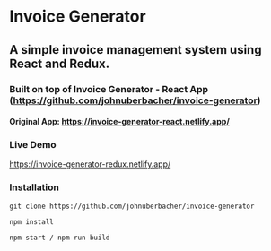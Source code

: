# Invoice Generator
##  A simple invoice management system using React and Redux.

### Built on top of Invoice Generator - React App (https://github.com/johnuberbacher/invoice-generator)
#### Original App: https://invoice-generator-react.netlify.app/

### Live Demo
https://invoice-generator-redux.netlify.app/

### Installation

```
git clone https://github.com/johnuberbacher/invoice-generator

npm install

npm start / npm run build
```

